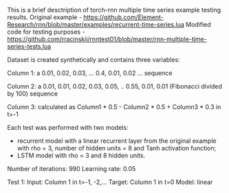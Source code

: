 This is a brief desctription of torch-rnn multiple time series example testing results.
Original example - https://github.com/Element-Research/rnn/blob/master/examples/recurrent-time-series.lua
Modified code for testing purposes - https://github.com/rracinskij/rnntest01/blob/master/rnn-multiple-time-series-tests.lua

Dataset is created synthetically and contains three variables:

Column 1: a 0.01, 0.02, 0.03, ... 0.4, 0.01, 0.02 ... sequence

Column 2: a 0.01, 0.01, 0.02, 0.03, 0.05, .. 0.55, 0.01, 0.01 (Fibonacci divided by 100) sequence

Column 3: calculated as Column1 * 0.5 - Column2 * 0.5 + Column3 * 0.3 in t=-1

Each test was performed with two models:
- recurrent model with a linear recurrent layer from the original example with rho = 3, number of hidden units = 8 and Tanh activation function;
- LSTM model with rho = 3 and 8 hidden units.

Number of iterations: 990
Learning rate: 0.05

Test 1:
Input: Column 1 in t=-1, -2,...
Target: Column 1 in t=0
Model: linear



